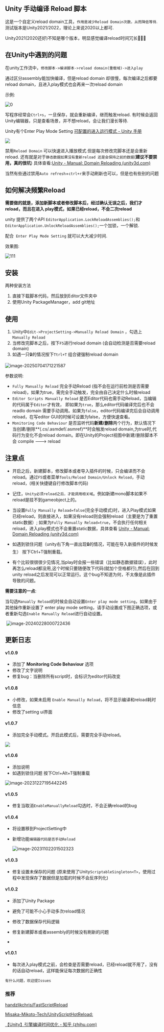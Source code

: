 ## Unity 手动编译 Reload 脚本

这是一个自定义reload domain工具，`作用是减少Reload Domain次数，从而降低等待`.测试版本是Unity2021/2022，理论上来说2020以上都可.

Unity2021(2020还好)不知是哪个版本，明显感觉编译reload时间冗长🥱😪😯

## 在Unity中遇到的问题

在unity工作流中，`修改脚本->编译脚本->reload domain(重载域)->进入play`

通过区分assembly能加快编译，但是reload domain 却很慢，每次编译之后都要reload domain，且进入play模式也会再来一次reload domain

示例:

![0](https://raw.githubusercontent.com/ZeroUltra/MediaLibrary/main/Imgs/202211052102596.gif)

写程序经常会`Ctrl+s`，一旦保存，就会重新编译，继而触发reload. 有时候会返回Unity编辑器，只是查看场景，并不想reload，会让我们漫长等待.

Unity有个Enter Play Mode Setting  [可配置的进入运行模式 - Unity 手册](https://docs.unity.cn/cn/2021.3/Manual/ConfigurableEnterPlayMode.html)

 ![](https://raw.githubusercontent.com/ZeroUltra/MediaLibrary/main/Imgs/202211052103211.png)

禁用`Reload Domain` 可以快速进入播放模式.但是每次修改完脚本还是会重新reload. 还有就是对于`静态数据如果没有重新reload 还是会保持之前的数据`(**建议不要禁用，真的很坑**) 具体查看:[Unity - Manual: Domain Reloading (unity3d.com)](https://docs.unity3d.com/2022.3/Documentation/Manual/DomainReloading.html)

当然有些通过禁用`Auto refresh`+`ctrl+r`来手动刷新也可以，但是也有些别的问题

## 如何解决频繁Reload

**需要做的就是，添加新脚本或者修改脚本后，经过确认无误之后，我们才reload，而且在进入 play模式，如果已经reload，不会二次reload**

unity 提供了两个API `EditorApplication.LockReloadAssemblies();`和` EditorApplication.UnlockReloadAssemblies();`一个加锁，一个解锁.

配合` Enter Play Mode Setting` 就可以大大减少时间.

效果图:

![111](https://raw.githubusercontent.com/ZeroUltra/MediaLibrary/main/Imgs/202211052126333.gif)



## 安装

两种安装方法

1. 直接下载脚本代码，然后放到Editor文件夹中
2. 使用Unity PackageManager，add git地址

## 使用

1. Unity中`Edit->ProjectSetting->Manually Reload Domain` ，勾选上`Manually Reload`
2. 当修改完脚本之后，按下`F5`进行reload domain (会自动检测是否需要reload domain)
3. 如遇一只🔒的情况按下`Ttrl+T` 组合键强制reload domain

 ![image-20250704171221587](https://raw.githubusercontent.com/ZeroUltra/MediaLibrary/main/Imgs/202507041712129.png)



参数说明:

* `Fully Manually Reload`  完全手动Reload (指不会在运行前检测是否需要reload)，如果为true，需完全手动触发，完全由自己决定什么时候reload
* `Editor Scripts Manually Reload`  是否Editor代码也需手动Reload，当编辑的代码属于`Editor`才有效， 即如果为`true`，那么editor代码编译完后也不会readlo domain 需要手动调用。如果为`false`，editor代码编译完后会自动调用reload，在写editor GUI的时候可设置为false，方便快速查看。
* `Monitoring Code Behaviour`  是否监听代码**新建/删除**两个行为，默认情况下当创建/删除**(.cs/.asmdef/.asmref)**时会触发reload domain,为true时,代码行为变化不会reload domain。即在Unity的Project视图中新建/删除脚本不会 compile ---> reload

## 注意点

* 开启之后，新建脚本，修改脚本或者导入插件的时候，只会编译而不会reload。通过`F5`或者菜单`Tools/Reload Domain/Unlock Reload`，手动reload，(相关快捷键自行修改脚本代码)

* 记住，`Unity必须reload之后，才能调用相关域`。例如新建mono脚本如果不reload是挂不到gameobject上的。

* 当设置`Fully Manually Reload=false`(完全手动模式)时，进入Play模式如果已经reload，则直接进入，如果没有reload则会强制reload（主要是为了重置static数据）; 如果为`Fully Manually Reload=true`，不会执行任何相关reload，进入play模式也不会重置static数据，具体查看 [Unity - Manual: Domain Reloading (unity3d.com)](https://docs.unity3d.com/2022.3/Documentation/Manual/DomainReloading.html)

* 如遇到锁住问题（unity右下角一直出现🔒的情况，可能在导入新插件的时候发生） 按下Ctrl+T强制重载。

* 有个比较很很很少见情况,当play时会报一些错误（比如静态数据错误），此时再怎么reload都没用,这个时候只要随便改下代码(就加个空格都行),然后在回到unity reload之后发现可以正常运行。这个bug不知道为何，不太像是此插件导致的问题。

**需要注意的一点**:

​	当勾选`Manually Reload`的时候会自动设置`Enter play mode setting`，如果由于其他操作重新设置了 enter play mode setting，请手动设置成下图正确选项，或者重新勾选`Enable Manually Reload`进行自动设置。

​	![image-20240228000722436](https://raw.githubusercontent.com/ZeroUltra/MediaLibrary/main/Imgs/202402280007905.png)

## 更新日志

#### v1.0.9

* 添加了 **Monitoring Code Behaviour** 选项
* 修改了文字说明
* 修复bug：当删除所有script时，会标识为editor代码改变

#### v1.0.8

* 小修改，如果未启用 `Enable Manually Reload`，将不显示编译和reload耗时信息
* 修改了setting ui界面

#### v1.0.7

* 添加完全手动模式。开启此模式后，需要完全手动reload。

 ![](https://raw.githubusercontent.com/ZeroUltra/MediaLibrary/main/Imgs/202401152354322.png)

#### v1.0.6

* 添加说明
* 如遇到锁住问题 按下Ctrl+Alt+T强制重载

 ![image-20231227195442245](https://raw.githubusercontent.com/ZeroUltra/MediaLibrary/main/Imgs/202312271954071.png)

#### v1.0.5

* 修复当取消`EnableManuallyReload`勾选时，不会正确reload的bug

#### v1.0.4

* 将设置移到ProjectSetting中

* 新增功能`编辑器代码是否手动Reload`

  ![image-20231102201502323](https://raw.githubusercontent.com/ZeroUltra/MediaLibrary/main/Imgs/202311022015470.png)

#### v1.0.3

* 修复设置未保存的问题 (原来使用了Unity`ScriptableSingleton<T>`，使用过程中发现保存了数据但是加载的时候不会反序列化)

#### v1.0.2

* 添加了Unity Package
* 避免了可能不小心手动多次reload情况
* 修改了数据保存代码逻辑
* 修复新建脚本或者assembly的时候没有刷新的问题

* 

#### v1.0.1

* 每次进入play模式之前，会检查是否需要reload，已经reload就不用了，没有的话自动reload，这样能保证每次数据的正确性



`有什么问题，欢迎提Issues`



### 推荐 

[handzlikchris/FastScriptReload](https://github.com/handzlikchris/FastScriptReload)

[Misaka-Mikoto-Tech/UnityScriptHotReload:](https://github.com/Misaka-Mikoto-Tech/UnityScriptHotReload)

[【Unity】引擎编译时间优化 - 知乎 (zhihu.com)](https://zhuanlan.zhihu.com/p/601065788)

